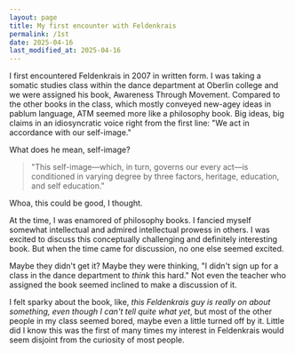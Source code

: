 ```yaml
---
layout: page
title: My first encounter with Feldenkrais
permalink: /1st
date: 2025-04-16
last_modified_at: 2025-04-16
---
```

I first encountered Feldenkrais in 2007 in written form.
I was taking a somatic studies class within the dance department at Oberlin college and we were assigned his book, Awareness Through Movement. 
Compared to the other books in the class, which mostly conveyed new-agey ideas in pablum language, ATM seemed more like a philosophy book.
Big ideas, big claims in an idiosyncratic voice right from the first line: "We act in accordance with our self-image."

What does he mean, self-image?

>"This self-image&mdash;which, in turn, governs our every act&mdash;is conditioned in varying degree by three factors, heritage, education, and self education."

Whoa, this could be good, I thought.

At the time, I was enamored of philosophy books.
I fancied myself somewhat intellectual and admired intellectual prowess in others. 
I was excited to discuss this conceptually challenging and definitely interesting book.
But when the time came for discussion, no one else seemed excited.

Maybe they didn't get it?
Maybe they were thinking, "I didn't sign up for a class in the dance department to *think* this hard."
Not even the teacher who assigned the book seemed inclined to make a discussion of it. 

I felt sparky about the book, like, *this Feldenkrais guy is really on about something, even though I can't tell quite what yet*, but most of the other people in my class seemed bored, maybe even a little turned off by it.
Little did I know this was the first of many times my interest in Feldenkrais would seem disjoint from the curiosity of most people.